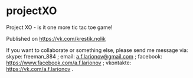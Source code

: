 # projectXO

Project XO - is it one more tic tac toe game!

Published on https://vk.com/krestik.nolik

If you want to collaborate or something else, please send me message via:
skype: freeman_884 ;
email: a.f.larionov@gmail.com ;
facebook: https://www.facebook.com/a.f.larionov ;
vkontakte: https://vk.com/a.f.larionov .


